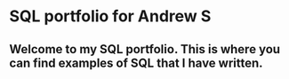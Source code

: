# SQL portfolio for Andrew S


## Welcome to my SQL portfolio. This is where you can find examples of SQL that I have written. 
